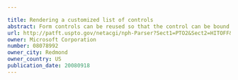 ```yaml
---

title: Rendering a customized list of controls
abstract: Form controls can be reused so that the control can be bound to large volumes of data without adverse performance issues because of a large number of controls. A maximum number of rows of data N that can appear in a form are calculated. A container in memory is created for N+2 rows. The additional two rows are used to store the row after the last displayed row and the row previous to the first displayed row. In response to a user scroll or tab operation, rows within the container are reused. Child controls are hosted by the control and are also reused when the data is scrolled out of view.
url: http://patft.uspto.gov/netacgi/nph-Parser?Sect1=PTO2&Sect2=HITOFF&p=1&u=%2Fnetahtml%2FPTO%2Fsearch-adv.htm&r=1&f=G&l=50&d=PALL&S1=08078992&OS=08078992&RS=08078992
owner: Microsoft Corporation
number: 08078992
owner_city: Redmond
owner_country: US
publication_date: 20080918
---
```

